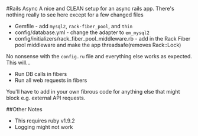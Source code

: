 #Rails Async
A nice and CLEAN setup for an async rails app. There's nothing really to see here except for a few changed files

* Gemfile - add `mysql2`, `rack-fiber_pool`, and `thin`
* config/database.yml - change the adapter to `em_mysql2`
* config/initializers/rack_fiber_pool_middleware.rb - add in the Rack Fiber pool middleware and make the app threadsafe(removes Rack::Lock)

No nonsense with the `config.ru` file and everything else works as expected. This will...

* Run DB calls in fibers
* Run all web requests in fibers

You'll have to add in your own fibrous code for anything else that might block e.g. external API requests.

##Other Notes
* This requires ruby v1.9.2
* Logging might not work

